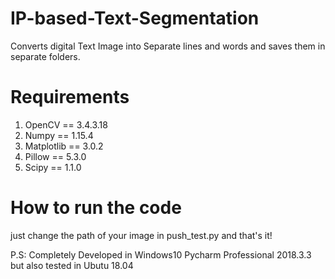 # IP-based-Text-Segmentation
Converts digital Text Image into Separate lines and words and saves them in separate folders.


# Requirements
1. OpenCV == 3.4.3.18
2. Numpy == 1.15.4
3. Matplotlib == 3.0.2
4. Pillow == 5.3.0
5. Scipy == 1.1.0


# How to run the code
just change the path of your image in push_test.py and that's it!

P.S: Completely Developed in Windows10 Pycharm Professional 2018.3.3 but also tested in Ubutu 18.04

